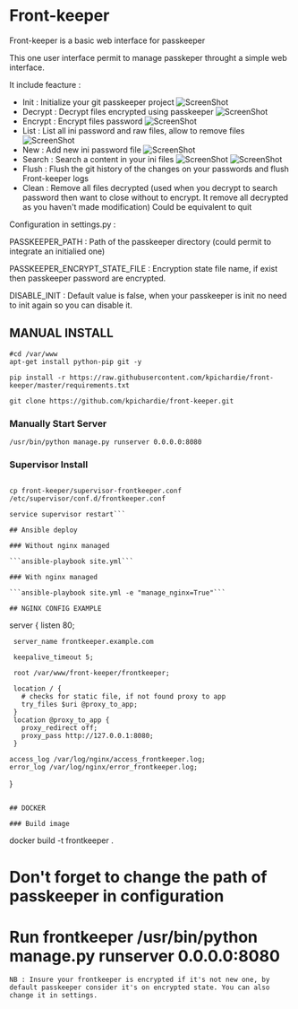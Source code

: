 # Front-keeper
Front-keeper is a basic web interface for passkeeper

This one user interface permit to manage passkeper throught a simple web interface. 

It include feacture : 

- Init : Initialize your git passkeeper project 
![ScreenShot](https://raw.github.com/kpichardie/front-keeper/master/Screenshots/Init.png)
- Decrypt : Decrypt files encrypted using passkeeper
![ScreenShot](https://raw.github.com/kpichardie/front-keeper/master/Screenshots/Decrypt.png)
- Encrypt : Encrypt files password
![ScreenShot](https://raw.github.com/kpichardie/front-keeper/master/Screenshots/Encrypt.png)
- List : List all ini password and raw files, allow to remove files
![ScreenShot](https://raw.github.com/kpichardie/front-keeper/master/Screenshots/List.png)
- New : Add new ini password file
![ScreenShot](https://raw.github.com/kpichardie/front-keeper/master/Screenshots/New.png)
- Search : Search a content in your ini files
![ScreenShot](https://raw.github.com/kpichardie/front-keeper/master/Screenshots/Search-1.png)
![ScreenShot](https://raw.github.com/kpichardie/front-keeper/master/Screenshots/Search-2.png)
- Flush : Flush the git history of the changes on your passwords and flush Front-keeper logs
- Clean : Remove all files decrypted (used when you decrypt to search password then want to close without to encrypt. It remove all decrypted as you haven't made modification) Could be equivalent to quit

Configuration in settings.py :

PASSKEEPER_PATH : Path of the passkeeper directory (could permit to integrate an initialied one)

PASSKEEPER_ENCRYPT_STATE_FILE : Encryption state file name, if exist then passkeeper password are encrypted.

DISABLE_INIT : Default value is false, when your passkeeper is init no need to init again so you can disable it.

## MANUAL INSTALL 

```
#cd /var/www
apt-get install python-pip git -y

pip install -r https://raw.githubusercontent.com/kpichardie/front-keeper/master/requirements.txt

git clone https://github.com/kpichardie/front-keeper.git
```

### Manually Start Server

```/usr/bin/python manage.py runserver 0.0.0.0:8080```

### Supervisor Install

```apt-get install supervisor -y

cp front-keeper/supervisor-frontkeeper.conf /etc/supervisor/conf.d/frontkeeper.conf

service supervisor restart```

## Ansible deploy

### Without nginx managed 

```ansible-playbook site.yml```

### With nginx managed

```ansible-playbook site.yml -e "manage_nginx=True"```

## NGINX CONFIG EXAMPLE

```
server {
     listen 80;

     server_name frontkeeper.example.com

     keepalive_timeout 5;

     root /var/www/front-keeper/frontkeeper;

     location / {
       # checks for static file, if not found proxy to app
       try_files $uri @proxy_to_app;
     }
     location @proxy_to_app {
       proxy_redirect off;
       proxy_pass http://127.0.0.1:8080;
     }

    access_log /var/log/nginx/access_frontkeeper.log;
    error_log /var/log/nginx/error_frontkeeper.log;
}
```

## DOCKER

### Build image

```
docker build -t frontkeeper .

# Don't forget to change the path of passkeeper in configuration
# Run frontkeeper /usr/bin/python manage.py runserver 0.0.0.0:8080
```
NB : Insure your frontkeeper is encrypted if it's not new one, by default passkeeper consider it's on encrypted state. You can also change it in settings.
